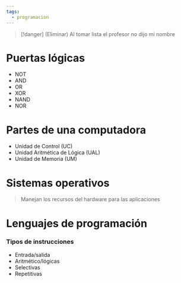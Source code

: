 ```yaml
---
tags:
  - programacion
---
```


>[!danger] (Eliminar)
>Al tomar lista el profesor no dijo mi nombre

# Puertas lógicas
- NOT
- AND
- OR
- XOR
- NAND
- NOR

# Partes de una computadora
- Unidad de Control (UC)
- Unidad Aritmética de Lógica (UAL)
- Unidad de Memoria (UM)

# Sistemas operativos
> Manejan los recursos del hardware para las aplicaciones

# Lenguajes de programación
### Tipos de instrucciones
- Entrada/salida
- Aritmético/lógicas
- Selectivas
- Repetitivas